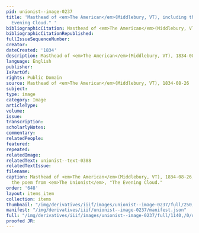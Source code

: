 ```yaml
---
pid: unionist--image-0237
title: 'Masthead of <em>The American</em>(Middlebury, VT), including the poem "The
  Evening Cloud." '
bibliographicCitation: Masthead of <em>The American</em>(Middlebury, VT), 1834-08-26
bibliographicCitationRepublished: 
fullIssueSequenceNumber: 
creator: 
dateCreated: '1834'
description: Masthead of <em>The American</em>(Middlebury, VT), 1834-08-26
language: English
publisher: 
IsPartOf: 
rights: Public Domain
source: Masthead of <em>The American</em>(Middlebury, VT), 1834-08-26
subject: 
type: image
category: Image
articleType: 
volume: 
issue: 
transcription: 
scholarlyNotes: 
commentary: 
relatedPeople: 
featured: 
repeated: 
relatedImage: 
relatedText: unionist--text-0388
relatedTextIssue: 
filename: 
caption: Masthead of <em>The American</em>(Middlebury, VT), 1834-08-26, including
  the poem from <em>The Unionist</em>, "The Evening Cloud."
order: '648'
layout: items_item
collection: items
thumbnail: "/img/derivatives/iiif/images/unionist--image-0237/full/250,/0/default.jpg"
manifest: "/img/derivatives/iiif/unionist--image-0237/manifest.json"
full: "/img/derivatives/iiif/images/unionist--image-0237/full/1140,/0/default.jpg"
proofed JR: 
---
```

